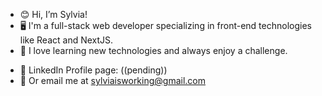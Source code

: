 - 😊 Hi, I’m Sylvia!
- 🖥️ I'm a full-stack web developer specializing in front-end technologies like React and NextJS.
- 💚 I love learning new technologies and always enjoy a challenge.
<!--- ✨ Take a look at my portfolio here: --->
- 📝 LinkedIn Profile page: ((pending))
- 📧 Or email me at sylviaisworking@gmail.com

<!---
Sammael001/Sammael001 is a ✨ special ✨ repository because its `README.md` (this file) appears on your GitHub profile.
You can click the Preview link to take a look at your changes.
--->
